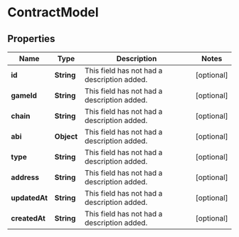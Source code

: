 

# ContractModel

## Properties

Name | Type | Description | Notes
------------ | ------------- | ------------- | -------------
**id** | **String** | This field has not had a description added. |  [optional]
**gameId** | **String** | This field has not had a description added. |  [optional]
**chain** | **String** | This field has not had a description added. |  [optional]
**abi** | **Object** | This field has not had a description added. |  [optional]
**type** | **String** | This field has not had a description added. |  [optional]
**address** | **String** | This field has not had a description added. |  [optional]
**updatedAt** | **String** | This field has not had a description added. |  [optional]
**createdAt** | **String** | This field has not had a description added. |  [optional]




